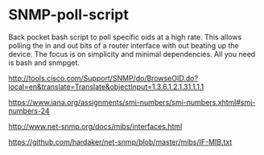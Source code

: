 # SNMP-poll-script
Back pocket bash script to poll specific oids at a high rate. This allows polling the in and out bits of a router interface with out beating up the device. The focus is on simplicity and minimal dependencies. All you need is bash and snmpget.

 http://tools.cisco.com/Support/SNMP/do/BrowseOID.do?local=en&translate=Translate&objectInput=1.3.6.1.2.1.31.1.1.1
 
https://www.iana.org/assignments/smi-numbers/smi-numbers.xhtml#smi-numbers-24

http://www.net-snmp.org/docs/mibs/interfaces.html

https://github.com/hardaker/net-snmp/blob/master/mibs/IF-MIB.txt
